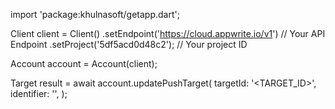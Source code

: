import 'package:khulnasoft/getapp.dart';

Client client = Client()
    .setEndpoint('https://cloud.appwrite.io/v1') // Your API Endpoint
    .setProject('5df5acd0d48c2'); // Your project ID

Account account = Account(client);

Target result = await account.updatePushTarget(
    targetId: '<TARGET_ID>',
    identifier: '<IDENTIFIER>',
);
